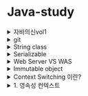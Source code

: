 # Java-study  

<details>
  <summary>자바의신vol1</summary>
  <div markdown="1">
  
  # 자바의 신 vol1 핵심 키워드 정리

- 자바의 가장 작은 단위는 클래스

  - 메소드는 어딘가 소속이 되어있어야만 한다. 즉, 클래스(class)에 포함되어있어야 한다.
  - 클래스는 [상태]와 [행동]이 있어야만 한다.
    - 여기서 [상태]는 변수, [행동]은 메소드에 해당한다.

- 기본 생성자는  클래스를 컴파일할 때 javac를 실행하면 클래스 파일 안에 자동으로 만들어 진다.

- 클래스를 통해서 객체를 생성할 수 있다. 하나의 클래스를 만들면 그 클래스의 모습을 갖는 객체들을 여러개 생성할 수 있다. 일반적으로 클래스의 메소드나 변수들을 사용하려면 객체를 생성해야한다.

- #### 변수

  - 지역변수 : 중괄호 내에서 선언된 변수(메소드 안에 선언된 변수)

  - 매개변수 : 메소드에 넘겨주는 변수

  - 인스턴스 변수 :  클래스 안에, 메소드 밖에 선언된 변수(static이라는 키워드가 없어야 한다.)

  - 클래스 변수(전역변수) : 인스턴수 변수처럼 메소드 밖에, 클래스 안에 선언되지만 앞에 static이라는 약어가 붙는다.

  - 변수는 **참조형**과 **자료형** 으로 나뉜다.

    - new 로 초기화 하여 사용해야하는 것은 '참조자료형'

    - 그렇지않고 바로 사용 가능한 것이 '기본자료형' 이다.

    - 단, 예외로 String은 '참조자료형'인데 그냥 바로 사용 가능하다.

    - ```java
      String str = new String("hello");
      String str = "hello";
      ```

      두개다 동일한 코드이다.

  - 기본 자료형은 8개다.

    - byte,int,long,short,char
    - float,double
    - boolean

  - 자바에서는 기본적으로 숫자는 무조건 int로 생각하기 때문에 long타입의 숫자를 명시적으로 지정해 줄 때에는 반드시 숫자 가장 뒤에 L을 붙여주어야만 한다.

  - short 타입을 long으로 변환할 때에는 캐스팅을 할 필요가 없다

  - long 타입을 short타입으로 변환할 때에는 큰 타입에서 작은 타입으로 변하는 것임으로 캐스팅이 필요하다.

  - 범위가 큰 타입으로 /작은 타입으로 변환할 경우 값이 달라질 확률이 매우 높다.

- #### for/if

  - switch문은 enum type와 long을 제외한 정수형, String(java7 이후) 가 사용 가능하다.

- #### 참조자료형

  - static 메소드에는 static변수(클래스변수,전역변수)만 사용할 수 있다.

- #### 접근제어자

  - public : 누구나 접근 가능
  - protected : 같은 패키지 내에 있거나 상속받은 경우에만 접근 가능
  - pakage-private : 같은 패키지 내에 있을 때만 접근 가능(default)
  - private : 같은 클래스에서만 접근 가능

- #### 상속

  - 부모 클래스에서는 기본 생성자를 만들어 놓는 것 이외에는 상속을 위해서 아무런 작업을 할 필요 없다.
  - 자식 클래스의 생성자가 호출되면, 자동으로 부매 클래스의 매개 변수 없는 생성자가 실행
  - 자식 클래스에서는 부모 클래스에 있는 public, protected로 선언된 모든 인스턴스 및 클래스 변수와 메소드를 사용할 수 있다.
  - 접근제어자가 자식에서 확대되는것은 상관 없지만 축소되면 오류가 발생한다.
  - 

- #### 다형성

  - 형변환을 하더라도 실제 호출되는 것은 원래 객체이 있는 메소드가 호출된다.
  - 부모 클래스에 선언된 변수와 동일한 이름을 가지는 변수를 선언할 수도 있다
    - 하지만, 이렇게 엎어 쓰는 것은 권장하지 않는다.
  - 부모클래스에 선언되어 있지 않는 이름의 변수를 선언할 수 없다.



#### Object class

모든 클래스의 부모는 object로, java.lang 패키지에 선언되어 있다.	

- 자바에서는 아무런 상속도 받지 않으면 java.lang.Object 클래스를 확장한다.
- 예를들어, main 메소드 외에는 아무것도 선언되어 있지 않은 클래스에서 객체를 생성 후 toString 메소드를 호출해보면 정상적으로 호출되는것을 확인할 수 있다.
- Object 클래스에 있는 메소드들을 통해서 클래스의 기본적인 행동을 정의할 수 있다.
- 예를들어, 사람은 두말로 걷고 , 말을 하고 , 생각을 한다.(일반적인 경우) 클래스도 마찬가지로 "이정도의 메소드는 정의되어 있어야 하고 , 처리해 주어야 한다"는 것ㅇㄹ 정의하는 작업이 필요하기 때문에 Object 클래스를 상속받았다고 한다.

#### Object 클래스에서 제공하는 메소드들의 종류

오브젝트 클래스에 선언되어있는 메소드는 객체를 처리하기 위한 메소드와 쓰레드를 위한 메소드로 나뉜다. 참고로 쓰레드를 위한 메소드는 어떤 것들이 있는지만 확인해보고 추후에 학습하기로 한다.



| 메소드                            | 설명                                                         |
| --------------------------------- | ------------------------------------------------------------ |
| proteced Object clone()           | 객체의 복사본을 만들어 리턴한다.                             |
| public boolean equals(Object obj) | 현재 객체와 매개 변수로 넘겨받은 객체가 같은지 확인한다. 같으면 true, 다르면 false를 리턴한다. |
| protected void finalize()         | 현재 객체가 더 이상 쓸모가 없어졌을 때 가비지 컬렉터에 의해 이 메소드를 호출한다. 이 메소드는 따로 호출할 일이 없으므로, 신경쓰지 말고 그냥 있다는 것 정도만 알아두자. |
| public Class<?> getClass()        | 현재 객체의 Class 클래스의 객체를 리턴한다.                  |
| public int hashCode()             | 객체에 대한 해시 코드(hashCode)값을 리턴한다. 해시 코드라는 것은 "16진수로 제공되는 객체의 메모리 주소"를 말한다. |
| public String toString()          | 객체를 문자열로 표현하는 값을 리턴한다.                      |

```
*참고*
자바로 개발할 때에는 "넌 필요 없는 객체니까 죽어!" 라고 개발자가 직접 지정해 줄 수 없다. 이럴 때 필요한 것이 바로 가비지 컬렉터이며, 자바의 메모리에 있는 쓰레기를 청소하는 로봇이라고 생각하면 된다. 여러분들이 객체를 만들고, 그 객체가 어디에서 쓰인 후에 필요가 없어졌을 때, 이 로봇이 자바 프로세스 내에 있는 객체들을 뒤져 보면서 어떤 객체를 죽일지, 살릴지를 확인해서 처리해준다.
```



#### Object클래스에서 가장 많이 쓰이는 toString() 메소드

```java
public class ToString {
    public static void main(String [] args){
        ToString thisObject = new ToString();
        thisObject.toStringMethod(thisObject);
    } 
    
    public void toStringMethod(Object obj){
        System.out.println(obj);
        System.out.println(obj.toString());
        System.out.println("plus " + obj);
    }
}
```

위 코드에서 toStringMethod 메소드의 출력결과는 모두 동일한 주소값을 출력한다. 

```java
c.inheritance.ToString@1540e19d
c.inheritance.ToString@1540e19d
plus c.inheritance.ToString@1540e19d
```

마지막 3번째 plus와 함께 출력된 주소값을 보면 알 수 있듯이, [String]을 제외한 참조 자료형에 더하기 연산을 수행하면 , 자동으로 toString() 메소드가 호출되어 객체의 위치에는 String 값이 놓이게 된다.





### interface, abstract , enum

- interface 자체를 객체생성해서 사용하면 에러가 발생한다

  - cannot be istantiated 라는 오류가 발생하는데, 쉽게 말해서 '왜 아무것도 구현해 놓지 않았는데, 얘로 초기화 하려는 것이냐?' 라는 뜻이다.

  - 그렇다면, 이 인터페이스로 객체생성을 하기 위해서는 클래스 형변환에 대해 생각해보면 된다.

  - ```java
    public interface MemberManager {
        public boolean addMember(MemberDto member);
        public boolean removeMember(String name, String phone);
        public boolean updateMember(MemberDto member);
    }
    ```

  - ```java
    MemberManager membermanager = new MemberManager(); // 에러 발생
    ```

  - ```java
    public class MemberManagerImpl implemensts MemberManager {
        @Override
        public boolean add Member(MemberDto member);
        . . .  생략
    }
    ```

  - ```java
    MemberManager member = new MemberManagerImpl();
    ```

    - 겉보기에는 member의 타입은 MemberManager이다. 그리고 MemberManagerImpl 클래스에는 인터페이스에 선언되어 있는 모든 메소드들이 구현되어 있다. 따라서 실제 member타입은 MemberManager가 되기 때문에, member에 선언된 메소드들을 사용하면 MemberManagerImpl에 있는 메소드들이 실행된다.

  - 인터페이스를 사용하는 이유는 다음과 같다.

    1. 완벽한 추상화를 달성하기 위해서
    2. 다중 상속의 기능을 사용하기 위해서
    3. 약한 결합을 위해서
    4. 다형성을 사용하기 위해서

- #### 일부 완성되어있는 abstract 클래스

  - 인터페이스도 아니다. 그렇다고 클래스라고도 하기 힘든 abstract 클래스에 대해서 알아보자.
  - abstract은 말그대로 '추상적인' 의미이다. 대부분의 일반인은 추상화를 보면 사실적인 그림보다는 그 그림이 나타내는 의미를 알기 어렵다.
  - 마찬가지로, abstract 클래스는 자바에서 마음대로 초기화하고 실행할 수 없도록 되어있다.
  - 따라서 그 abstract 클래스로 구현해 놓은 클래스로 초기화 및 실행이 가능하다.

- ##### abstract의 조건

  - 추상 클래스 선언시 abstract이라는 예약어가 클래스 앞에 추가되면 된다.

  - abstarct 클래스 안에는 abstarct으로 선언된 메소드가 0개 이상 있으면 된다.(없어도 된다)

  - 단, abstarct 메소드가 하나라도 있으면 그 클래스는 반드시 abstarct으로 선언되어야 한다.

  - abstract 클래스는 몸통이 있는 메소드가 0개 이상 있어도 전혀 상관 없으며, **static** 이나 **final** 메소드가 있어도 상관 없다.

  - 인터페이스는 모든 멤버변수가 static final인데 생략해도 자동으로 static final임.

  - abstract 클래스는 interface가 아니기떄문에 implements를 통해 구현할 수 없다.

  - 대신 상속과 동일한 개념으로 생각해서, extends를 통해 구현하면 된다.

  - abstract으로 선언되어 있는 메소드들은 반드시 구현해야 한다. 구현하지 않으면 에러가 발생한다.

  - abstract 만으로는 객체생성 할수없음!!

  - abstaract을 사용하는 이유는 **어떠한 메소드를 미리 만들어 놓고 싶은데, 그렇다고 클래스를 만들기는 좀 애매할때, 아주 공통적인 기능을 미리 구현해 놓을때 사용한다**

  - 아래 표를 통해 interface와 abstract, 그리고 class를 비교 정리해보자.

    - |                                    | 인터페이스 | abstract 클래스 | 클래스     |
      | ---------------------------------- | ---------- | --------------- | ---------- |
      | 선언 시 사용하는 예약어            | interface  | abstract        | class      |
      | 구현 안 된 메소드 포함 가능 여부   | 가능(필수) | 가능            | 불가       |
      | 구현된 메소드 포함 가능 여부       | 불가       | 가능            | 가능(필수) |
      | static/final 메소드 선언 가능 여부 | 불가       | 가능            | 가능       |

  - interface와 마찬가지로, abstract 클래스를 객체화 할 때 abstract 메소드가 존재한다면 abstract 메소드를 오버라이드 해야 객체화 할 수 있다.

- #### final

  - final은 변수 , 클래스, 메소드 모두 사용할 수 있는 키워드이다.

  - class에 final을 사용한다는 의미는, 상속을 거절하겠다는 의미이다.

  - 메소드에 final을 선언하는 경우도 class에 final을 선언하는 이유와 비슷하다. overriding을 할 수 없게 한다는 뜻이다.

  - 단, 변수에서 final을 사용하는것은 위 두개의 상황과 조금 다르다.

    - 인스턴스 변수나, 전역 변수(클래스변수) 에서는 final로 변수를 선언시 반드시 초기화를 함께 진행해줘야 한다.

    - final의 기본 의도 자체가, "더 이상 수정하지 마" 와 동일한 의미인데, 만약 전역변수나 인스턴스변수에서 초기화를 해주지 않았다면, 메소드에서 초기화를 진행해야 하기 때문이다.

    - 그렇다면, 지역변수(메소드 안)는 바로 초기화 하지 않아도 될까? 

      - ```java
        public lass FinalVariable{
            //생략
            public void method(final int parameter) {
                final int localVariable;
                localVariable = 2;
                localVariable = 3;
                parameter = 4;
            }
        }
        ```

    - 위 코드에서 localVariable = 2 로 선언할 때에는 아무런 문제가 없다. 하지만 그 다음줄인 3으로 다시 선언하는 부분에서 컴파일 에러가 발생한다. 마찬가지로 parameter도 이미 매개변수로 넘어오기 전에 final로 선언되어 있기 때문에, 다시 값을 할당하면 안된다.

    - 결국 final은 날짜,원주율과 같은 불변의 변수로만 사용해야 한다.

  - #### 객체에 선언하는 final은 ?

    - ```java
      public class FinalReferenceType {
          final MemberDto dto = new MemberDto();
          
          public static void main(String [] args){
              FinalReferenceType referenceType = new FinalReferenceType();
              referenceType.checkDto();
          }
          
          public void checkDTO() {
              System.out.println(dto);
              dto = new MemberDto();
          }
          
      }
      ```

    - 위 코드는 에러가 발생한다. 어디서 에러가 발생할지 유추해보자.

    - 바로 dto = new MemberDto();이다. 에러가 발생하는 정확한 이유를 알지 못해도, 여태껏 학습한 final의 의미를 생각해보면 대충 감이 올 것이다.

    - 즉, 기본자료형과 마찬가지로 참조 자료형도 두 번 이상 값을 할당하거나 새로 생성자를 이용하여 초기화 할 수 없다. 

    - 다음으로는 참조자료형(객체)의 필드값을 수정하도록 checkDTO() 메소드를 수정해보자.

      ```java
          public void checkDTO() {
           //   dto = new MemberDto();
              dto.name = "HAHAHAHA";
          }
      ```

    - 이 경우에는 어떨까? 오류가 발생할까?

    - 정답은 정상적으로 컴파일이 된다. 게다가 name에 할당한 값도 정상적으로 할당된다.

    - dto 객체, 즉 MemberDTO 클래스의 객체는 FinalReferenceType에서 두 번 이상 생설할 수 없다. 하지만 그 객체의 안에 있는 객체들은 final로 선언된 것이 아니기 때문에 그러한 제약이 없는것이다.

    - 즉, 해당 클래스가 final 이라고 해서 그 안에있는 인스턴스 변수나 전역 변수가 final은 아니라는 것을 기억하자.

  - #### enum 클래스

    - enum 클래스의 생성자는 default(pakage-private)  와 private 만 접근 가능하다. 다시 말해서, 각 상수를 enum 클래스 내에서 선언할 때만 이 생성자를 사용할 수 있다.
    - enum class의 부모도 Object class이다. 하지만, Enum class의 개발자들이 Object 클래스 중 4개의 메소드를 Overriding 하지 못하도록 막아놨다.





- ### 예외 처리

  - ```java
    public void arrayOutOfBoundsTryCatch() {
        int [] intArray = new int[5];
        try {
            System.out.println(intArray[5]);
            System.out.println("This code should run");
        }catch(Exception e) {
            System.err.println("Exception occured.");
        }
    }
    ```

  - 위의 코드의 실행 결과, 컴파일은 정상적으로 이루어진다.

  - 단, 일반적으로 생각해보면 "This code should run 이 실행 될 것이라고 생각했을 것이다."

  - 하지만 이미 inArray[5]의 값도 출력되지 않았고, 자바의 try-catch의 try 블록 안에서 예외가 발생되면 그 이하의 문장은 실행되지 않고 바로 catch 블록으로 넘어간다.

  - 다음으로 catch문을 살펴보아야 한다. 여기서 System.out이 아닌 System.err을 사용했다.

  - 콘솔 화면에서는 별로 구분이 안되지만, 개발 도구인 IDE에서는 출력 결과가 다른 색으로 표시된다. 오류가 발생하는 부분에는 이와 같이 System.err를 사용하는 것을 생활하 하는 것이 좋다.

  - try-catch 구문 밖에 있는 문장은 "무슨 일 있었어?" 하면서 실행된다.

    1. try-catch 에서 예외가 발생하지 않을 경우
       - try 내에 있는 모든 문장이 실행되고, try-catch 문장 이후의 내용이 실행된다.
    2. try-catch 에서 예외가 발생하는 경우
       - try 내에서 예외가 발생한 이후의 문장들은 실행되지 않는다.
       - catch 내에 있는 문장은 반드시 실행되고, try-catch 문장 이후의 내용이 실행된다.

- ### try-catch 사용시 주의점

  - try 블록은 말 그대로 중괄호로 쌓여있는 블록이다.

  - 그래서 try 블록 내에서 선언한 변수를 catch에서 사용할 수 없다.

  - ```java
    public void checkVariable2() {
        try {
            int [] intArray = new int[5];
            System.out.println(intArray[5]);
        } catch (Exception e){
            System.out.println(intArray.length);
        }
        System.out.println("This code must run.");
    }
    ```

  - 컴파일이 제대로 되지 않는다. 그 이유는 무엇일까?

    - intArray라는 배열은 try 블록 안에서 생성된 것이다.
    - 따라서 catch는 intArray가 누군지 모른다.

  - 그래서, 이런 문제를 해결하기 위해서 일반적으로 catch 문장에서 사용할 변수에 대해서는 다음과 같이 try 앞에 미리 선언해 놓는다.

  - ```java
    public void checkVariable3() {
        int [] intArray = null;
        try {
            intArray = new int[5];
        }catch(Exception e){
            System.out.println(intArray.length);
        }
        System.out.println("This code must run.");
    }
    ```

    - 이렇게 변수만 미리 선언해 놓으면 컴파일도 되고 실행도 된다.

- #### 무슨 일이 생겨도 반드시 실행되는 finally 

  - 크게 설명할 필요가 없은 부분이다. finally는 try-catch 구문이 끝나고 나서 finally 구문이 있는데, 이 구문 안에 있는 문장은 무조건 실행된다.

- #### try는 한개, catch는 여러개?

  - ```java
    public void multiCatch(){
        int [] intArray = new int[5];
        try{
            System.out.println(intArray[5]);
        }catch(ArrayIndexOutOfBoundsException e){
            System.out.println("ArraysIndex error!");
        }catch(Exception e){
            System.out.println(intArray.length);
        }
    }
    ```

  - 위 코드의 결과는 "ArrayIndex error!" 이다. 이 결과를 보고 "음.. 앞에 있는 catch만 처리되는구나!" 라고 생각할 수도 있다. 어떻게 보면 맞는 말인데 틀린 말이기도 하다.

  - catch 블록의 순서는 매우 중요하다. catch 블록은 순서를 따진다. 다음 메소드로 예를 들어보자.

  - ```java
    public void multiCatch(){
        int [] intArray = new int[5];
        try{
            System.out.println(intArray[5]);
        }catch(Exception e){
            System.out.println(intArray.length);
        }catch(ArrayIndexOutOfBoundsException e){
            System.out.println("ArraysIndex error!");
        }
    }
    ```

  - 위 메소드의 출력결과는 "has already been caught" 라는 에러가 발생한다.

  - 그 이유는 바로 Exception이 모든 에러의 부모클래스이기 때문이다.

  - 즉, Exception 은 모든 에러를 처리하므로, Exception 다음에 catch문은 있을 필요도, 있어서도 안된다는 뜻이다.

  - **만약 catch문을 사용할 때에는 Exception 클래스로 catch 하는 것을 가장 아래에 추가하도록 하자!**

- #### 모든 예외의 할아버지는 java.lang.Throwable 클래스다

  - Throwable 클래스에 선언되어 있고, Exception 클래스에서 오버라이딩한 메소드는 10개가 넘는다. 그 중에서 가장 많이 사용되는 몇몇 메소드를 살펴보자.
    1. getMessage()
       - 예외 메시지를 String 형태로 제공 받는다. 예외가 출력되었을 때 어떤 예외가 발생되었는지를 확인할 때 매우 유용하다. 즉, 개발자가 그 메시지를 활용하여 별도의 예외 메시지를 보려고 할 때 좋다.
    2. toString()
       - 예외 메시지를 String 형태로 제공 받는다. 그런데 getMessage() 메소드보다는 약간 더 자세하게, 예외 클래스 이름도 같이 제공한다.
    3. printStackTrace()
       - 가장 첫 줄에는 예외 메시지를 출력하고, 두 번째 줄 부터는 예외가 발생하게 된 메소드들의 호출 관계(스택 트레이스)를 출력해준다.
       - 이 메소드는 개발할 떄에만 사용해야 한다. 운영할 때 사용하면 엄청나게 많은 양의 로그가 쌓이기 때문이다.

- #### 예외를 던지는 throws

  - ```java
    public class ThrowSample {
        public static void main(String[] args){
            ThrowSample sample = new ThrowSample();
            sample.throwException(13);
        }
        public void throwException(int number){
            try {
                if(number > 12) {
                    throw new Exception("Number is over than 12");
                }
                System.out.println("Number is " + number);
            }catch(Exception e){
                e.printStackTrace();
            }
        }
    }
    ```

  - 만약 number로 13이 넘어왔다면, 정상적인 처리가 불가능할 것이다.

  - 이럴 때 반드시 예외를 발생시킬 필요는 없지만, 우리는 필요에 의해서 예외를 발생시킬 수도 있다.

  - 이러한 상황에서 try 블록 내에서 throw라고 명시한 후 개발자가 예외 클래스의 객체를 생성하면 된다.

  - ```java
    public void throwsException(int number) throws Exception {
        if(number > 12){
            throw new Exception("Number is over than 12")
        }
        System.out.println("number is" + number);
    }
    ```

  - 이렇게 메소드를 선언해 놓으면, 예외가 발생했을 때 try-catch 없이도 그 메소드를 호출한 메소드로 예외 처리를 위임하는 것이기 때문에 전혀 문제가 되지 않는다.

  - **단, 이렇게 throws Exception 처리를 한 메소드는, 이 메소드를 호출한 메소드에서 반드시 try-catch 처리를 해줘야 한다.**

  - **위 방법이 싫다면, 그 호출한 메소드 마저도 throws Excpetion을 선언하면 된다. 하지만 이렇게 throws 한것을 다시 throws 하는 것은 그리 좋은 습관은 아니다. 위 방법을 지향하자**



### Nested class

- 내부 클래스 중 static Nested 클래스의 경우, 이 내부 클래스를 감싸고있는 클래스의 static 변수만 참조 가능하다.
- 그냥 내부 클래스는 이 내부 클래스를 감싸고있는 클래스의 모든 변수를 참조할 수 있다.
- 반대의 경우에도 접근이 가능한데, 이럴경우 그 클래스의 객체를 생성해서 접근하면 된다.
  - private 이라도 접근이 가능하다.





### 어노테이션이란 ?

어노테이션은 클래스나 메소드 등의 선언시에 @를 사용하는 것을 말한다. 어노테이션은 영어로 Annotation이며, 메타데이터라고 불리기도 한다. 

- 컴파일러에게 정보를 알려주거나
- 컴파일할 때와 설치시의 작업을 지정하거나
- 실행할 때 별도의 처리가 필요할 때

사용한다.

이와 같이 매우 다양한 용도로 사용할 수 있는 어노테이션은 클래스, 메소드, 변수 등 모든 요소에 선언할 수 있다.



#### 미리 정해져 있는 어노테이션들은 딱 3개뿐

자바 언어에는 사용하기 위해서 정해져 있는 어노테이션은 3개가 있고, 어노테이션을 선언하기 위한 메타 어노테이션으라는 것은 4개가 있다. 하지만 이 메타 어노테이션은 선언을 위해서 존재하기 때문에 일반적으로 사용 가능한 어노테이션은 다음의 3개 뿐이다.

- @Override
- @Deprecated
- @Supress Warnings

물론 Java 버전이 올라가면서 이 어노테이션의 개수도 자연스레 증가하게 될 것이다.



1. @Override

   해당 메소드가 부모 클래스에 있는 메소드를 Override 했다는 것을 명시적으로 선언한다.

   우리가 Override를 할 때에는 부모 클래스에 있는 메소드의 이름과 매개 변수들을 동일하게 가져가는데, 만약 자식 클래스에 여러개의 메소드가 있을 때, 어떤 메소드가 Override되었는지 쉽게 알 수 없을 수도 있고 제대로 메소드를 Override했다고 생각했는데 매게 변수가 하나 빠져있을 수도 있다. 따라서 명확하게 "이 메소드는 Override 된 거니까 만약에 내가 잘못 코딩했으면 컴파일러 니가 알려줘야해!!" 라고 지정해 주는 것이라고 생각하면 된다.

2. @Deprecated

   미리 만들어져 있는 클래스나 메소드가 더 이상 사용되지 않는 경우가 있다. 그런것을 deprecated라고 하는데, 컴파일러에게 "얘는 더이상 사용하지 않으니까 그렇게 알고있어." 라고 말하는 것과 같다.

3. @SupressWarnings 

   간혹 코딩을 하다 보면 컴파일러에서 경고를 알리는 경우가 있다. 프로그램에는 문제가 없는데, 내가 잘 알아서 하는데 이러한 경고가 나타나면 웬지 마음이 불편하다. 그럴 때 컴파일러에게 "야, 일부러 이렇게 코딩한거니까 경고하지마" 라고 말하는 것 이라고 생각하면 된다.



#### 직접 어노테이션을 선언하기 위한  [메타 어노테이션]

메타 어노테이션 이라는 것은 어노테이션을 선언할 때 사용한다. 메타 어노테이션은 총 4개가 존재한다.

- @Target
- @Retention
- @Documented
- @Inherited



1. @Target

   어노테이션을 어떤 것에 적용할지를 선언할 때 사용한다. 

   ```java
   @Target(ElementType.METHOD)
   ```

   | 요소 타입      | 대상                             |
   | -------------- | -------------------------------- |
   | CONSTRUCTOR    | 생성자 선언시                    |
   | FIELD          | enum 상수를 포함한 필드값 선언시 |
   | LOCAL_VARIABLE | 지역 변수 선언시                 |
   | METHOD         | 메소드 선언시                    |
   | PACKAGE        | 패키지 선언시                    |
   | PARAMETER      | 매개 변수 선언시                 |
   | TYPE           | 클래스,인터페이스,enum 등 선언시 |



2. @Retention

   얼마나 오래 어노테이션 정보가 유지되는지를 다음과 같이 선언한다.

   ```java
   @Retention(RetentionPolicy.RUNTIME)
   ```

   @Target 처럼 괄호 안에 지정하는 적용 가능한 대상은 다음과 같다.

   |         | 대상                                                         |
   | ------- | ------------------------------------------------------------ |
   | SOURCE  | 어노테이션 정보가 컴파일시 사라짐                            |
   | CLASS   | 클래스 파일에 있는 어노테이션 정보가 컴파일러에 의해서 참조 가능함. 하지만, 가상 머신에서는 사라짐 |
   | RUNTIME | 실행시 어노테이션 정보가 가상 머신에 의해서 참조 가능        |



3. @Documented

   해당 "어노테이션에 대한 정보다 Javadocs(API) 문서에 포함된다는 것"을 선언한다.

4. @Inherited

   모든 자식 클래스에서 부모 클래스의 어노테이션을 사용 가능하는 것을 선언한다.



```java
import java.lang.annotation.EletmentType;
import java.lang.annotation.Retention;
import java.lang.annotation.RetentionPolicy;
import java.lang.annotation.Target;

@Target(ElementType.METHOD)
@Retention(RetentionPolicy.RUNTIME)
public @interface UserAnnotaion {
    public int number();
    public String text() default "This is first annotation";
}
```

1. 먼저 Target을 살펴보자.  ElementType.METHOD를 넣어줌으로써 이 어노테이션은 메소드에 사용할 수 있다고 지정된 것이다.
2. @Retention은 어노테이션 유지 정보를 지정하는데 사용한다. 소괄호 안에 RetentionPolicy.RUNTIME으로 지정하면 실행시에 이 어노테이션을 참조하게 된다.
3. 어노테이션 이름인 UserAnnotation 앞에는 @interface가 선언되어 있다. 이걸 선언하면, @UserAnnoation으로 어노테이션 사용이 가능해진다.
4. 어노테이션 선언안에는 number메소드와 text 메소드가 있다. number 메소드의 리턴타입은 int이며 text의 리턴타입은 String 이다. 이렇게 메소드처럼 어노테이션 안에 선언해 놓으면, 이 어노테이션을 사용할 때 해당 항목에 대한 타입으로 값을 지정 가능하다.
5. text()를 보면 default라는 예약어를 쓴 뒤 문자열이 지정되어 있는 것을 볼 수 있다. default를 넣으면 이 어노테이션을 사용할때 기본값이 된다. 즉, 값을 지정하지 않아도 default 값으로 지정된다.



```java
public class UserAnnotationSample {
    @UserAnnotation(number=0)
    public static void main(String [] args){
        UserAnnotationSample sample = new UserAnnotationSample();
    }
    
    @UserAnnotation(number=1)
    public void annotationSample1(){
        
    }
    
    @UserAnnotation(number=2, text="second")
    public void annotationSample2() {
        
    }
    
    @UserAnnotation(number=3, text="third")
    public void annotationSample3() {
        
    }
}
```

이렇게 소괄호 안에 number와 text에 해당하는 어노테이션 값들을 지정해 주면 된다.

단, text는 default를 설정했기 때문에 따로 값을 지정해주지 않아도 컴파일 하는데 전혀 문제가 없당.

추가로 아래 예시처럼 Target을 두 군데 이상 설정할 수 있다.

```java
@Target({ElementType.METHOD, ElementType.TYPE})
```


  </div>
</details>





<details>
  <summary>git</summary>
  <div markdown="1">
    
   # git

### 디렉토리

- 디렉토리 생성 :   mkdir 디렉토리명
- 하위 디렉토리로 이동하기 : cd 디렉토리명
- 현재 디렉토리의 파일 목록 출럭 : ls -al
- 상위 디렉토리로 이동하기 : cd ..
  - Linux에서 부모 디렉토리를 의미하는 기호는 .. 이다.
- 디렉토리 삭제하기 : rm -rf 디렉토리명
- 파일 삭제하기 : rm 파일명
- 현재 디렉토리 경로명 확인 : pwd
- 사용자 홈 디렉토리로 이동 : cd ~



#### commit hash

- 각 commit에는 알파벳과 숫자로 이루어진 40개의 hash가 부여된다.

#### working tree 와 staging area

- git 버전 관리 대상인 소스코드 폴더를 working tree라고 부른다.
- local repository와 working tree 사이에 staging area가 존재한다.
  -  수정한 파일들 중 repository에 등록하길 원하는 자료들만 staging area에 올린다.
  - staging area에 등록된 파일의 변경사항만 repository에 기록된다.

#### working tree snapshot

- commit을 하면 working tree의 현재 상태가 local repository에 기록된다.
- 그래서 나중에 그 스냅샷 상태로 working tree를 되돌리는 것이 가능하다.
- 단, staing area에 등록된 파일들만 local repository에 기록된다.



#### working tree 내부의 파일 상태

- untracked
  - 한번도 commit 되지 않았고, 아직 staging area에 등록되지도 않은 새 파일의 상태
- modifted
  - 변경 내용이 commit 이후 수정되었지만, staging area에 다시 등록되자 않아서 다음 commit 대상이 아닌 파일의 상태로 dirty 또는 modifed 라고 부른다.
- staged
  - 한번도 commit 되지 않았지만, staging area에 등록되어있어서 다음 커밋 대상인 상태
- unmodified
  - 변경 내용이 commit된 이후로 수정되지 않은 파일들의 상태

  @ working tree에 새 파일을 생성하면 untracked 파일이다.

  @ 이 untracked 파일을 staging area에 등록하면 staged 파일이다.

  @ staged 파일을 commit 하면 unmodified  상태가 된다.

  @ unmodified  상태인 파일을 수정하면 modifted상태가 된다.

  @ modified 상태를 staging area에 등록하면 staged 상태가 된다.

  @ staged 상태 파일을 commit 하면 다시 unmodified 상태가 된다.



###  git 기초 명령

- git init : 현재 디렉토리에 local repository를 생성
- git status : working tree의 파일 상태를 확인
- git add 파일명 : staging area에 파일을 등록하기 
  - git add a.txt :  a.txt 파일을 staging area에 등록한다.
  - git add *.txt : *.txt 패턴의 파일들 중 staing 대상 파일을 staing area에 등록한다.
  - git add "*.txt" : working tree의 *.txt 패턴의 파일들 중 staging 대상 파일을 staing area에 등록한다.
  - git add * : 현재 디렉토리에 모든 staging 대상 파일을 staing area에 등록한다.
  - git add  : working tree의 모든 staging 대상 파일들을 staging area에 등록한다.
- git reset 파일명 : staing area에 등록을 취소한다.
  - git reset a.txt : a.txt 파일을 등록 취소한다.
  - git reset : staing area의 모든 파일을 등록 취소한다.
- git commit : 이 명령을 실행시 commit 메시지를 입력하기 위한 편집기가 실행된다. 저장후 편집기를 닫으면 commit이 완료된다.
  - git commit -a : modified상태의 파일이 자동으로 staging area에 등록된다.

- git log : commit 목록 보기
- git log --stat  : commit에 기록된 파일 목록과 삽입/삭제된 줄 수 보기



#### remote repository 명령

- remote repository에 연결하기
  - 현재 디렉토리의 local repository를 remote repository에 연결하기 위한 명령은
  - git remote add 별칭 URL   
  - 예) git remote add origin https://github.com/quack337/git.git
  - origin 이라는 별칭(별명)을 부여한 것
- remote repository에 최초 업로드
  - git push --set -upstream 원격자정소별칭 브랜치
  - 예) git push --set -upstream origin master
- 최초 업로드 이후
  - git push
- remote repository 다운로드
  - remote repository를 다운로드 하여 local repository를 새로 만드는 명령어는
  - git clone URL 이다.
  - 예)  git clone https://github.com/quack336/git_test1.git



#### merge conflict

- pull : 다른 팀원이 remote repository에 push 한 수정 내용을 내 pc에 가져오는 것을 pull 이라고 한다.
- 수정하고 아직 commit 하지 않은 파일이 내 작업 디렉토리에 있다면 pull할 수 없다.
- pull은 다음 두 세부 절차가 자동으로 진행된다.
  1. remote repotisory의 최신 내용이 local repository로 다운로드 된다.(fetch)
  2. 다운로드된 최신 버전과 내가 마지막으로 커밋한 버전이 병합되어 새 버전이 만들어지고 커밋된다.
- pull이 성공했다면 merge 결과 새 커밋이 내 local repository에 등록되었으므로, 이 새 커밋을 remote repository에 push해야한다.



### 브랜치란?

각각의 구현 작업 마다 독립된 브랜치를 만들어 구현 작업을 진행한다.

구현 작업이 성공적으로 마무리되면 그 작업 브랜치를 마스터(master) 브랜치에 병합한다.

즉, 구현을 성공하고 테스트를 통과한 브랜치만 마스터 브랜치에 병합해야 한다.

따라서 마스터 브랜치는 언제나 에러 없이 실행 가능하고, 안정적인 버전임이 보장된다.

어떤 새로운 기능의 구현을 시작할 때 마스터 브랜치의 코드를 새 브랜치로 복사해서 작업을 시작하면 된다.



만약 지금 구현하고 있는 작업을 잠시 중단하고, 새 작업을 시작해야 한다면, 지금 작업하던 브랜치를 잠시 그대로 놔두고 새 브랜치를 만들어 구현 작업을 시작하면 된다.



#### 마스터 브랜치

- git repository에서 master 브랜치가 디폴트 브랜치이다.
- master 브랜치는 git repository를 만들 때 자동 생성된다.
- 소스코드를 수정하고 커밋을 하면, 이 커밋은 현재 작업 브랜치에 소속된다.
- git repository에는 HEAD이름의 참조가 있는데 이 참조는 현재 작업 브랜치를 가르킨다.



#### 브랜치 명령

- git branch 브랜치이름 : 브랜치 만들기
- git branch : 브랜치 목록 보기
- git checkout 브랜치이름: 브랜치 전환하기 (이 브랜치가 현재 작업 브랜치가 된다.)
- git branch -b 브랜치이름 : 이것도 브랜치 전환하기
  - 참고로 브랜치를 만들어도 자동으로 브랜치가 전환되지 않는다.
  - 예) 마스터 브랜치로 전환하기 git checkout master
- git merge 브랜치이름 : 브랜치 병합
  - 예) issue1에서 작업한 내용을 현재 브랜치에 병합 git merge issue1
- git branch -d 브랜치이름 : 브랜치 삭제
  - 이 명령으로 삭제되는 것은 브랜치 이름 뿐이다. 브랜치에서 수행했던 커밋들은 삭제X



#### master 브랜치를 작업 브랜치에 merge하는 과정

1. 작업 브랜치에서 구현 작업을 완료했고, 꼼꼼히 테스트한다.
2. 이상이 없음을 확인했다면, 내가 구현한 작업 브랜치의 소스코드와 팀 동료가 구현한   master 브랜치의 최신 commit을 병합해야 한다.
3. 이 병합이 생각보다 오래 걸릴 수 있으므로,  master 브랜치에 병합을 하지 말고 작업 브랜치에서 병합을 진행하자
4. 즉 master 브랜치를 작업 브랜치에 병합해라.

- 먼저 내 local repository의 master 브랜치에서 pull을 하여 동료들의 작업물을 가져온다
- master 브랜치를 내 작업 브랜치에 merge한다.
- merge 과정에서 버그가 생겼을수도 있으니 다시 꼼꼼히 테스트해야 버그가 없음을 확인한다.
- 꼼꼼히 테스트해서 문제가 없으면 merge된 소스코드를 commit한다.

5. 위 작업들을 완료했으면 이제 내가 작업한 소스코드를 팀 동료들에게 공개해야 한다.
   - 작업 브랜치를 master 브랜치에 merge한다.
   - master 브랜치를 remote repository에 push한다.
  </div>
</details>


<details>
  <summary>String class</summary>
  <div markdown="1">
    ### 자바에서 가장 많이 사용하는 String 클래스

대부분의 회사에서 가장 자주 사용되고 생성되는 객체는 String과 관련된 객체이다. 

여러 회사에서 String과 관련된 객체의 사용 빈도를 조사해본 결과  몇 백 개의 객체중에서 항상 TOP5를 차지한다고 한다.

이와같은 조사 결과가 의미하는 바는, **String**은 취업 준비를 할 때에도, 개발자가 되어 실무에 투입될 때도 String 클래스에 대해서 좀 더 확실하게 공부할 필요가 있다는 뜻이다.



```java
public final class String extneds Object implements Serializable, Comparable<String>, CharSequence
```

- public final로 선언되었다. 'public'은 누구나 다 사용할 수 있는 클래스 이다. 

  여기서 final로 선언되어있으면 무엇이 다를까?

  - class에 final 키워드가 붙어있다면 **상속을 금지(확장 금지)** 라는 의미이다.
  - 다시 말해서 String 클래스는 자식 클래스를 양산할 수 없다. 그냥 있는 그대로 사용해야 한다.

- String은 Object 클래스를 상속(확장) 했다. 즉, 모든 클래스의 부모 클래스는 Object 클래스 이므로 따로 확장한 클래스는 없다는 의미이다.

- 다음으로 implements 부분을 살펴보자.

  - ```java
    implements Serializable, Comparable<String>, CharSequence
    ```

  -  String은 Serializable, Comparable, charSequence 라는 인터페이스를 구현한 클래스다.

    



#### 1. 객체의 널 체크는 반드시 필요하다.

사실 String 뿐만 아니라 모든 객체를 처리할 때에는 null 체크를 반드시 해야만 한다. 

어떤 참조 자료형도 널이 될 수 있으며, **객체가 널 이라는 것은 객체가 아무런 초기화가 되어 있지 않으며, 클래스에 선언되어 있는 어떤 메소드도 사용할 수 없다는 것을 의미한다.**

```java
public class StringNull {
    public static void main(String [] args){
        StringNull sample = new StringNull();
        sample.nullCheck(null);
    }
    
    public boolean nullCheck(String text) {
        int textLength = text.length();
        System.out.println(textLength);
        if(text == null) return true;
        else return false;
    }
    
}
```

- 바로 위의 코드는 정상적으로 컴파일은 정상적으로 되지만,  NullPointerException이 발생한다. 앞서 설명한대로 **매개변수**로 받은 text는 null인데,  null인 객체의 메소드에 접근(length()) 했기 때문이다.



- 이제 NullPointerException이 발생하지 않도록 코드를 변경해보자.

```java
public boolean nullCheck2(String text) {
    if(text==null) {
        return true;
    }else {
        int textLength = text.length();
        System.out.println(textLength);
        return false;
    }
}
```

- 이런식으로 null 체크를 하게되면 예상치 못한 NullPointerException이 발생하지 않는다.
- null체크는 아무리 강조해도 지나치지 않는 것이므로, 항상 체크하는 습관을 들여야 한다.





#### 2. 문자열이 동일한지 비교하는 클래스

String 클래스에서 제공하는 문자열이 같은지 비교하는 메소드들은 매우 많다.

| 리턴 타입 | 메소드 이름 및 매개 변수            |
| --------- | ----------------------------------- |
| boolean   | equals(Object anObject)             |
| boolean   | equalsIgnoreCase(String anotherStr) |
| int       | compareTo(String anotherStr)        |
| int       | compareToIgnoreCase(String str)     |
| boolean   | contentEquals(CharSequence cs)      |
| boolean   | contentEquals(StringBuffer sb)      |

메소드의 이름대로 분류하면 **equals**로 시작하는 메소드, **compareTo**로 시작하는 메소드, **contentEquals** 로 총 세 가지로 분류할 수 있다. 이름들은 상이하지만, 이 모든 메소드들은 **매개 변수로 넘어온 값과 String 객체가 같은지를 비교하기 위한 메소드다.** 

IgnoreCase는 말 그대로 '대소문자 무시'를 뜻한다.



위 메소드들 중 가장 많이 사용하는 equals 메소드를 살펴보자.  

- 먼저아래 메소드를 보고 어떤 결과가 나올지 생각해보자.

```java
public void checkCompare() {
    String s1 = "Cat";
    String s2 = "Cat";
    if(s1==s2) {
        System.out.println("s1==s2 result is same");
    }else { 
    	System.out.println("s1==s2 result is different.");
    }
    if(s1.equals("Cat")) {
        System.out.println("s1.equals(s2) result is same");
    }
}
```

결과부터 보자면 아래와 같다.

```
s1==s2 result is same.
s1.equals(s2) result is same
```

일반적으로 생각하기에는 두 번째 if 문만 통과할 것이라고 생각할 수 있다. 그 이유는 객체는 반드시 equals() 메서드로 비교해야 한다고 배웠기 때문이다. 올바르게 배운 것이 맞다. 객체는 반드시 equals() 메소드로 비교해야 한다.

하지만, 여기서 첫 번째 if문이 통과한 이유는 바로 자바에 **String Constant Pool** 이라는 것이 존재하기 때문이다. **String Constant Pool** 에 대해서 간단하게 이야기 하면, 자바에서는 객체들을 재사용 하기 위해 **String Constant Pool**  이라는 것이 만들어져 있고, String의 경우 동일한 값을 갖는 객체가 있으면 이미 존재하는(만든) 객체를 재사용한다. 따라서 s1과 s2의 객체는 실제로 같은 객체가 되는것이다.

- 만약에 첫 번째 if문의 결과를 다르게 출력하고 싶다면 아래 코드처럼 String 객체를 직접 생성하면 된다

  - ```java
    String s2 = new String("Cat");
    ```

  - 이렇게 String 객체를 생성하면 값이 같은 String 객체를 생성한다고 하더라도 Constant Pool의 값을 재활용하지 않고 별도의 객체를 생성하게 된다.
  
- 아래 그림을 통해 String Constant pool에 대해 정확히 이해할 수 있을 것이다.

  ![StringPooq](https://user-images.githubusercontent.com/39195377/98771141-1b94e780-2427-11eb-8657-8f65b1b9dc94.PNG)



### 3. String은 불변(immutable)의 객체이다.



**String은 최초에 한 번 생성되면 절대로 그 값이 변하지 않는다.**

```java
String str = "KH";
str = "KI HYUK";
```

위와 같이 str 이라는 String 객체를 생성한 이후에, "KH"를 "KI HYUK"로 바꾼다고 해도 실제 내부적으로는 String 객체의 값이 변경된것이 아닌, 새로운 String 객체가 생성된 것이다. 

즉, 아래 그림처럼 heap 영역을 살펴보면 처음에는 str이 "KH"를 참조하다가,  "KI HYUK" 객체를 참조하도록 재할당했을 뿐이다. 따라서 "KH"라는 단어를 갖고있는 객체는 쓰레기값(Garbage Collection)의 대상이 된다.

![String](https://user-images.githubusercontent.com/39195377/98771138-1a63ba80-2427-11eb-86a2-bddec37e2f06.PNG)



 ### 그렇다면, String은 왜 불변객체로 설계되었을까?

이 글의 맨 앞에서 소개했듯이, String은 자바에서 가장 많이 사용되는 객체이다. 그렇다는 말은 String타입의 객체들이 가장 많은 메모리를 차지한다는 뜻으로 해석할 수 있다.

결론부터 말하자면 **String 객체는 재사용 될 가능성이 높기때문에 같은 값일 경우, 어플리케이션 당 하나의 String 객체만을 생성해두어 JVM의 힙(heap)을 절약하기 위함이다.**



###### 1. String 객체의 캐싱

- 예를들어, '축구'와 관련된 웹사이트가 Java 언어로 만들어졌다고 가정해보자. 여기서 "축구" 라는 문자열이 아마도 굉장히 많이 쓰일것이다. 만약에 이 사이트가 세계적으로 유명한 사이트라면, 1초에 수백, 수천만의 HTTP request 요청을 받게 될 것이다.

- "축구"라는 값을 가지는 문자열 객체를 사용자의 요청을 처리할때마다 계속해서 한개씩 생성한다면, 힙(heap)에는 "축구"라는 값을 가진 문자열 객체가 사용자의 요청 만큼 생성되어 있을 것이다.

- 조금 더 작은 예로, 우리가 "Hello" 라는 문자열을1000번 출력한다고 가정해보자.

  ```java
  for(int i=0; i<1000; i++){
      String str = "Hello";
      System.out.println(str);
  }
  ```

  위 코드는 "Hello" 라는 값을 갖는 1000개의 String 객체를 생성하게 된다. 그러나 String의 immutable(불변)한 성질 덕분에 실제로는 "Hello"라는 문자열 객체는 단 하나만 생성된다.

  다만, "Hello"라는 참조값을 갖는 참조변수인 str변수 자체는 스택상에서 1000번 생성되었다가 사라질 뿐이다.

- 이러한 원리는 앞에서 설명한 **String Constant Pool**  이라는 특별한 공간에 의해 성립한다.

  동일한 문자열이 **String Constant Pool** 에 존재한다면, 새로 객체를 생성하지 않고 **String Constant Pool** 에 있는 객체를 사용하는 것이다.

- 결론적으로, 객체의 캐싱으로 인해 [메모리 절약]과 자주 쓰이는 값을 CPU와 가까운 곳에 위치시킴으로써 [속도 향상] 의 효과를 얻을 수 있다.

##### 2. 보안 기능

- **String이 불변이 아니라면 보안상의 문제를 야기할 수 있다.** 
  - 예를 들어, DB의 username과 password 라던가, 소켓 통신에서 host와 port에 대한 정보가 String으로 다루어지기 때문에 String이 불변이 아니라면, 해커의 공격으로부터 값이 변경될 수 있다.
  - 네트워크 연결시 포트,파일 경로, db 연결에 필요한 URL도 모두 String으로 이루어져 있다. 그런데 이러한 String이 가변적이라면 누군가가 고의로든 실수로든 a를 b로 바꿔버리면 심각한 문제를 초래할 수 있다.

##### 3. 안전성(Thread-safe)

- String 객체가 변경될 수 없다는것은 여러 쓰레드에서 동시에 특정 String 객체를 참조하더라도 안전하다는 뜻이다.
  - 만약, 여러 어플리케이션에서 특정 String 객체를 참조하고 있을때, 그 값은 절대 변하지 않으므로 안전하다고 할 수 있다.
  - 앞에서 설명했듯이, 만약 String str= "KH"에서 str = "KI HYUK"로 새로운 값을 할당한다고 해도, String 객체의 값이 변경된 것이 아니다.





#### immutable한 String을 보완하기 위한 클래스, StringBuffer와 StringBuilder의 차이점

String은 불변의 객체라고 했다. 분명 String이 불변으로 설계된대는 충분한 이유가 있고, 여러가지 장점이 있다. 하지만 String이 불변으로 설계되어서 생기는 단점도 있다.

바로 GC(Garbage Collection) 이다.  기존 문자열을 수정하게 되면 그 전에 사용하던 String 객체는 GC의 대상이 된다.



이러한 단점을 보완하기 위한 **StringBuffer**와 **StringBuilder**가 있다. 

### 1. StringBuffer

- Synchronized- 동기화를 지원한다.

  <u>동기화</u>를 지원한다는 것은 멀티스레드 환경을 지원한다는 것이다. 즉, **멀티스레드 환경에서 안전**하다는 뜻이다. (=Thread safe)

  - <u>동기화</u> : A스레드와 B스레드가 한 객체를 작업중일 때, A가 값을 바꿔버리면 B가 엉뚱한 값으로 작업을 시도할 수 있다. 여러 스레드가 한 자원을 사용하려고 할 때 다른 스레드의 접근을 막는 것을 동기화라 한다. 데이터의 무결성을 보장해준다. 다른 스레드의 접근을 막는 동기화를 지원하니, 여러 스레드(멀티 스레드)가 작업하기에 매우 안전한 환경이 만들어진다. 그래서 동기화를 지원한다는 말은 멀티스레드 환경을 지원한다는 말과 같다고 볼 수 있다.

### 2. StringBuilder

- non-Synchronized -동기화를 지원하지 않는다.

  동기화를 지원하지 않기 때문에 **단일 스레드 환경에서 사용**해야 한다. 

  또한 StringBuilder는 동기화를  고려하지 않기때문에 단일 쓰레드 환경에서 사용시 StringBuffer에 비해 **속도가 빠르다**.





#### StringBuffer와 StringBuilder 정리

- StringBuffer와 StringBuilder의 차이는 **'Thread safe 하다'** 와 **'Thread safe 하지 않다'** 는 것이다. 

- 결론적으로, StringBuffer가 StringBuilder보다 더 안전하다는 것만 기억해두자. 

- 다만 속도는 StringBuilder가 더 빠르다. ~~단순하게, 안전에는 대가가 따른다고 외우면 편하다.~~





### 결론

- String 클래스는 자바에서 가장 많이 사용되는 클래스 중 하나다. 따라서 String에 대해 깊게 공부할 필요가 있다.

- String 클래스를 잘 사용해야만 메모리를 효율적으로 사용할 수 있다

- StringBuffer와 StringBuilder를 상황에 맞게 잘 사용하자

  

  

------

#### StringBuffer와 StringBuilder 추가내용

글을 다 작성하고  StringBuffer와 StringBuilder의 적절한 상황에 대해서 더 알아보았다.

- StringBuffer와 StringBuilder는 성능으로만 보면 2배의 속도 차이를 보인다고 한다. 
- 하지만 참고한 사이트의 속도 실험 결과, append() 연산이 약 1억6천만번 일어날 때 약 2.6초  정도의 속도 차이를 보인다고 한다.
- 2.6초라는 수치가 무의미한지 유의미한지는 프로그램의 스펙에 따라 다르다.
- **따라서, 문자열 연산이 엄청나게 많이 일어나지 않는 환경이라면 StringBuffer를 이용해 thread-safe하게 구현하는 것이 좋다는 의견이 있었다.**



참고 자료

------

[자바의 신](http://www.yes24.com/Product/Goods/42643850) VOL1 14장 String class


  </div>
</details>

<details>
  <summary>Serializable</summary>
  <div markdown="1">
   # Serializable (직렬화)에 대하여

최근 학교에서 진행한  프로젝트와 토이 프로젝트를 진행하면서 자바 기초 지식에 대한 부족함을 뼈져리게 느끼게 되었다.😭

그래서 '자바의 신' 이라는 자바 기본서적을 구매해서 읽던 도중 여러 클래스에 구현되어있는 **Serializable** 이라는 interface가 도대체 어떤 역할을 하는지 궁금해서 정리해 보았다.

**(Serializable을 구현한 클래스 예)**

```java
public final class LocalDateTime
        implements Temporal, TemporalAdjuster, ChronoLocalDateTime<LocalDate>, Serializable
```

```java
public final class String
    implements java.io.Serializable, Comparable<String>, CharSequence 
```



먼저 이 인터페이스를 인텔리제이에서 열어보았다. 아래와 같이 이 인터페이스의 API에는 <u>선언된 변수나 메소드가 없다</u>.

```java
package java.io;
//중략
public interface Serializable {
}
```



이 말은 즉슨 우리가 구현해야할 메소드가 없다는 뜻이다. 그렇다면 이 인터페이스는 도대체 왜 존재하는 것일까?

### 1. Serializable의 존재 이유

 우리가 개발을 하다보면, **생성한 객체를 파일로 저장**할 일이 있을 수도 있고, **저장한 객체를 읽을 일**이 생길수도 있다.  그리고 **다른 서버로 보낼 때도 있고**, **다른 서버에서 생성한 객체를 받을 일도 있을 것이다.**

이럴때 반드시 구현해야 하는 인터페이스가 바로 **Serializable** 이다.  이 인터페이스를 구현하면 JVM에서 해당 객체를 저장하거나, 다른 서버로 전송할 수 있도록 해준다.

#### 객체를 파일로 저장하는 간단한 예제를 살펴보자

이 예제 코드에서 사용될 **ObjectOutputStream** 은 자바에서 객체를 저장할때 사용하는 클래스다.

```java
public class khDTO  {
    private String name;
    private int age;
    private String address;
    public khDTO(String name, int age, String address){
        this.name = name;
        this.age = age;
        this.address = address;
    }

    @Override
    public String toString() {
       // .. 생략
    }
}
```

- 위 코드는 단순하고 평범한 DTO 클래스이다. 
- 이제 이 DTO를 저장하는 클래스를 만들자.

```java
import java.io.FileOutputStream;
import java.io.ObjectOutputStream;
import static java.io.File.separator;

public class ManageObject {
    public static void main(String[] args) {
        ManageObject manager = new ManageObject();
        String fullPath = separator+"KH"+separator+"text"+separator+"KH.obj"; //설명 참고
        khDTO dto = new khDTO("JEONG",20,Incheon);
        manager.saveObject(fullPath,dto);
    }
    
    public void saveObject(String fullPath, khDTO dto) {
        FileOutputStream fos = null;
        ObjectOutputStream oos = null;
        try {
            fos = new FileOutputStream(fullpath);
            oos = new ObjectOutputStream(fos);
            oos.writeObject(dto);
            System.out.println("Write Success");
        }catch {
             // 생략
        }
    }
```

```java
 String fullPath = separator+"KH"+separator+"text"+separator+"KH.obj"
```

- fullPath 변수는 단순히 KH/text라는 경로에 KH.obj 라는 파일로 dto를 저장한다는 것을 명시한 변수다.

```
 fos = new FileOutputStream(fullpath);  //  1
            oos = new ObjectOutputStream(fos); //  2
            oos.writeObject(dto); //  3
```

1. FileOutputStream 객체를 fullPath 경로와 파일명에 알맞게 생성한다.
2. 객체를 저장하기 위해 ObjectOutputStream 객체를 생헝했다. 이 객체에서 (1)에서 생성한 객체를 매개 변수로 넘겼다. 이렇게하면 해당 객체는 파일에 저장된다.
3. writeObject라는 메소드를 사용하여 매개 변수로 넘어온 객체를 저장한다.



이제 ManageObject 클래스를 실행해보자. 아마도 'Write Success' 라는 메시지가 출력되리라고 생각했을 것이다. 

하지만 이 클래스 실행 결과는 **NotSerializableException** 이다. 그 이유는 바로 khDTO에 Serialzable 인터페이스를 구현하지 않았기 때문이다.  

DTO 클래스에 다음과 같이 인터페이스를 구현하면 정상적으로 "Write Success" 라는 메시지가 출력될 것이다.

```java
import java.io.Serializable;
public class khDTO implements Serializable   {
}
```



#### 이번에는 반대로, 객체를 읽어어는 예제를 살펴보자

```java
import java.io.FileInputStream;
import java.io.ObjectInputStream;

public class ManageObjectInput {
    public void loadObject(String fullPath) {
        FileInputStream fis = null;
        ObjectInputStream ois = null;
        try {
            fis = new FileInputStream((fullPath));
            ois = new ObjectInputStream(fis);
            Object obj = ois.readObject();
            khDTO dto = (khDTO)obj;
          }catch {
             // 생략
        }
    }
```

- 객체를 저장할때 사용했던 코드와 거의 동일하다. 단지 Output 대신 Input으로 되어있는 클래스들을 사용하면 된다.
- 이제 main() 메소드를 loadObject가 실행되도록 살짝 수정하고 실행시켜보자.

```java
 public static void main(String[] args) {
        ManageObject manager = new ManageObject();
        String fullPath = separator+"KH"+separator+"text"+separator+"KH.obj"; //설명 참고
     //   khDTO dto = new khDTO("JEONG",20,Incheon);
     //   manager.saveObject(fullPath,dto);
     	manager.loadObject(fullPath);
    }
```

khDTO 에서 toString을 구현해 놓았기 때문에 다음과 같이 읽어 들인 객체의 내용이 출력될 것이다.

```
khDTO [name= Jeong, age = 20 , address = inchen]
```

물론 이러한 출력 결과를 얻으려면 khDTO 클래스에서 Serializable을 implements 해야 한다.



### 2. SerialVersionUID 는  Serializable과 항상 함께해야한다.

바로 위 예제 코드를 다시 한번 사용해서 SerialVersionUID가 무엇인지 알아보자.

아래와 같이 khDTO 클래스에 새로운 변수를 하나 추가해보자.

```java
public class khDTO implements Serializable {
    private String bloodType = "A";
}
```

이렇게 수정하고 바로 위 객체를 읽어오는 메소드인 loadObject를 실행해보자. 결과는 다음과 같다.

```java
java.io.InvalidClass Exception : e.serial.khDTO; local class incompatible : ... //중략
```

SerialVersionUID 가 다르다는 InvalidClassException 예외 메시지가 출력된다.  이쯤에서 SerialVersionUID 가 무엇인지 알아보자.

#### **SerialVersionUID**란?

SerialVersionUID은 해당 객체의 버전을 명시하는데 사용한다.  만약 A라는 서버에서 B라는 서버로 khDTO 라는 클래스의 객체를 전공한다고 가정해보자. 전송하는 A 서버에 khDTO 라는 클래스가 있어야 하고, 전송을 받는 B 서버에도 khDTO 라는 클래스가 있어야 한다. 그래야만 그 클래스의 객체임을 알아차리고 그 데이터를 받을 수 있다.

그런데 만약 **A 서버**가 갖고 있는 **khDTO 클래스의 변수는 3개인데**, **B서버**가 갖고있는 **khDTO 클래스의 변수는 4개**인 상황이 발생하면 어떻게될까?  <u>이러한 상황이 발생하면 자바에서는 다른 클래스로 인식하게 된다.</u>  

따라서 각 서버(여기서는 A서버와 B서버)들이 쉽게 해당 객체가 같은지 , 다른지를 확인할 수 있도록 하기 위해서 필요한 것이 SerialVersionUID 이다.

```java
static final long serialVersionUID = 1L;
```

이런식으로```static final long```  으로 선언해야하며, 변수명도 반드시 serialVersionUID로 선언해야 한다. 



이제 **SerialVersionUID**에 대해서 알아보았으니, 위에서 InvalidClassException 예외가 발생했던 클래스를 아래와 같이 수정하자.

```java
public class khDTO implements Serializable {
    static final long serialVersionUID =1L;
    private String bloodType = 1L;
    //중간 생략
    @Override
    public STring toString() {
        //toString 구현 생략
    }
}
```

이제 앞에서 주석처리 해놓았던 ```manager.saveObject(fullPath,dto);``` 메소드를 주석을 푼 후 다시 실행해보자.

그러면 아래와 같이 정상적으로 출력될 것이다.

```java
Write Success
khDTO [name = Jeong, age = 20, address = incheon , bloodType = A ]
```



이제 마지막으로,  **SerialVersionUID** 을 위 예제 처럼 지정해 놓은 상태에서 저장되어 읽는 객체가 다르다면 어떻게 될까?

``` private String bloodType``` 변수를 ``` private String bloodTypes ``` 로 변경한 다음에  ```manager.saveObject(fullPath,dto);``` 메소드를 다시 주석처리 한 후 main 메소드를 실행시켜보자.

```java
Write Success
khDTO [name = Jeong, age = 20, address = incheon , bloodTypes = null ]
```

즉, 변수의 이름이 바뀌면 저장되어 있는 객체에서 찾지 못하므로, 해당 객체는 null로 처리된다.

지금까지 살펴본 예제를 보면 **Serializable**을 구현해 놓은 상태에서 **SerialVersionUID** 을 명시적으로 지정하면 변수가 변경되거나 추가되더라도 InvalidClassException 예외가 발생하지 않는다. 

하지만 만약에 이렇게 **Serializable**을 구현한 객체의 내용이 추가되거나 변경되었는데도 아무런 예외가 발생하지 않으면 운영 상황에서 데이터가 꼬이게 되어 큰 문제를 발생시킬수도있다. 

따라서 대부분의 IDE(이클립스/인텔리제이 등등)에서는 **SerialVersionUID**를 자동으로 생성하는 기능을 제공하여 이러한 문제를 사전에 차단한다. 만약 IDE를 사용하지 않는다면, 데이터가 변경되었을때 반드시 **SerialVersionUID**도 값을 변경해야 한다.



### 3. 마지막으로 transient 

이제 정말 마지막이다. 💪

 **transient**에 대해서 알아보자. 아래 예시 코드 처럼 khDTO의 변수에 transient라는 예약어를 추가할 수 있다.

```java
transient private int  age;
```

이 상태에서 앞에서 구현했던 saveObject() 메소드를 실행하게 되면 아래와 같은 결과를 가져온다.

```java
Write Success
khDTO [name = Jeong, age = 0, address = incheon , bloodType = A ]
```

분명 age의 값을 20으로 지정하고 저장했다. 하지만 읽어낸 값을 보면 0이 출력되었다.



**transient**는 이 예제만 보고도 충분히 눈치챌 수 있는 기능이다. 바로 **transient** 을 선언한 변수는 Serializable의 대상에서 제외된다. 

다시 말해서 해당 객체는 저장 대상에서 제외되어 버린다. 즉, 이 기능은 보안상 중요한 변수나 꼭 저장해야 할 필요가 없는 변수에 사용하면 된다.





------

이렇게 직렬화에 대해서 알아보았지만, 사실 *여러 가지* 문제(보안/유지 보수성/테스트 등등) 때문에 자바에서는 직렬화를 지양한다고 한다. 하지만 꼭 알고 있어야 하는 내용이기에, 정리해 본다.



**참고 자료**

------

[우아한 형제들 기술블로그](https://woowabros.github.io/experience/2017/10/17/java-serialize.html)

[자바의 신 VOL.2 . 27장 : Serializable과 NIO도 살펴 봅시다.](http://www.yes24.com/Product/Goods/8746364)
  </div>
</details>

<details>
  <summary> Web Server VS  WAS </summary>
  <div markdown="1">
   
   ### Web Server

웹 서버는 크게 소프트웨어와 하드웨어로 구분된다.

1. 하드웨어
   - Web 서버가 설치되어 있는 컴퓨터
2. 소프트웨어
   - 웹 브라우저 클라이언트로부터 HTTP 요청을 받아 정적인 컨텐츠를 제공하는 컴퓨터 프로그램

- Web Server의 기능
  - HTTP프로토콜을 기반으로 하여 클라이언트의 요청을 서비스 하는 기능
  - 요청에 따라 아래 두 가지 기능 중 적절하게 선택하여 수행한다.
  - 기능1)
    - 정적인 컨텐츠 제공
    - WAS를 거치지 않고 바로 자원을 제공
  - 기능2)
    - 동적인 컨텐츠 제공을 위한 요청 전달
    - 클라이언트 요청(Request)을 WAS에 보내고, WAS가 처리한 결과를 클라이언트에게 전달(Response) 한다.
    - 클라이언트는 일반적으로 웹 브라우저를 의미한다.
- Web Server의 대표적인 예는 아파치, Nginx 등등



### WAS

DB조회나 다양한 로직 처리를 요구하는 **동적인 컨텐츠** 를 제공하기 위해서 만들어진 Application Server

- HTTP를 통해 컴퓨터나 장치에 애플리케이션을 수행해주는 미들웨어
- 웹 컨테이너 혹은 서블릿 컨테이너라고 불린다.
- Container란 JSP, Servlet을 실행시킬 수 있는 소프트웨어를 말한다.
- 즉, WAS는 JSP, Servlet 구동 환경을 제공한다.
- 현재는 WAS가 가지고있는 Web Server도 정적인 컨텐츠를 처리하는데 있어서 성능상 큰 차이가 없다.





### Web Server와 WAS

- Web Server가 필요한 이유

  - 클라이언트(웹 브라우저)에 이미지 파일(정적 콘텐츠)를 보내는 과정을 생각해보자.
    - 이미지 파일과 같은 정적인 파일들은 웹 문서가 클라이언트로 보내질 때 함께 가는것이 아니다.
    - 클라이언트는 HTML문서를 받고 그에 맞게 필요한 이미지들을 다시 서버로 요청하면 그때서야 이미지 파일을 받아온다.
    - Web Server를 통해 정적인 파일들을 Application Server까지 가지 않고 앞단에서 빠르게 보내줄 수 있다.
  - 따라서 웹서버에서는 정적인 컨텐츠만 처리하도록 기능을 분배하여 서버의 부담을 줄여준다.

- WAS가 필요한 이유는?

  - 웹 페이지는 정적 컨텐츠와 동적 컨텐츠가 모두 존재한다.
    - 사용자의 요청에 맞게 적절한 동적 컨텐츠를 만들어서 제공해야 한다.
    - 이때 Web Server만을 이용한다면 사용자가 원하는 요청에 대한 결과값을 모두 미리 만들어놓고 서비스를 해야 한다.
    - 하지만 이렇게 하기에는 자원이 절대적으로 부족하다.
  - 따라서 WAS를 통해 요청에 맞는 데이터를 DB에서 가져와서 비즈니스 로직에 맞게 그때 그때 결과를 만들어서 제공함으로써 자원을 효율적으로 관리할 수 있다.

- 웹서버와 WAS가 필요한 이유들을 살펴보았는데, 두 개의 사용 이유는 사실 비슷하다.

  

  ### 그렇다면 WAS만 쓰면 되는거 아닌가??

  - 기능을 분리하여 서버 과부하를 방지한다.

    - WAS는 DB조회나 다양한 로직처리에 바쁘기 때문에 단순한 정적 컨텐츠는 Web Server에서 빠르게 클라이언트에 제공하는 것이 좋다.
    - 또한, WAS기본적으로 동적 컨텐츠를 제공하기 위해 존재하는 서버이다.
    - 만약 정적 콘텐츠로 WAS에게 맡긴다면, 동적컨텐츠 처리가 느려지고 이는 페이지 노출 시간이 길어진다.

  - 물리적으로 분리하여 보안을 강화한다.

    - SSL에 대한 암복호화 처리에 Web Server를 사용

  - 여러대의 WAS를 연결할 수 있다.

    - 예를 들어, 앞 단의 Web Server에서 오류가 발생한 WAS를 이용하지 못하도록 한 후 WAS를 재시작함으로써 사용자는 오류를 느끼지 못하고 이용할 수 있다.

  - 여러 웹 어플리케이션 서비스 가능

    - 예를 들어, 하나의 서버에서 PHP Application과 Java Application을 함께 사용하는 경우

    즉, 자원 이용의 효율성, 장애 극복,배포 및 유지보수성 편의를 위해 WebServer와 Was를분리한다.
  </div>
</details>
<details>
  <summary>Immutable object</summary>
  <div markdown="1">
   
   기초를 다시 한번 다듬고 가자는 의미에서 자바 기본서인 '자바의 신'을 읽다가 아래와 같은 예제 코드를 접하게 되었다.  글을 시작하기 전에 아래 코드를 보고 결과를 추측해보자.

```java
public class ImmutableExam  { 
public static void main(String[] args) {

        List<Integer> first = new ArrayList<>();
        first.add(0);
        first.add(1);
        first.add(2);

        List<Integer> second  = first;

        first.add(3);

        System.out.println(second.toString());
    }
}
```

이 글을 읽고계시는 분들 중에서도 며칠전의 나처럼 결과 값을```[0,1,2]``` 라고 라고 추측하신 분들이 분명히 있을것이다.

 하지만 이 코드의 실행 결과는```[0,1,2,3]``` 이다.😮

위 작성한 예제 코드는 '얕은 복사'로, 참조의 의한 복사가 이루어졌기 때문에 동일한 주소값을 가지는 ```first``` 와 ```second``` 모두 값이 변경되는 것이다.

```[0,1,2]```를 출력하기 위해서는 아래와 같이 코드를 작성하면 된다. 

```java
  public static void main(String[] args) {

        List<Integer> first = new ArrayList<>();
        first.add(0);
        first.add(1);
        first.add(2);
        List<Integer> second = new ArrayList<>();
        for (Integer i : first) {
            second.add(i);
        }
        first.add(3);
        System.out.println(second.toString());
    }
```

------

사실 위의 내용은  5분정도만 투자해도 바로 이해할 수 있는 내용이다. 이 글을 포스팅하는 이유는 위 내용을 공부하면서 알게된 자바의 '불변 객체'에 대해서 기록해두기 위함이다.



### Immutable Object의 정의

자바와 같은 객체 지향 프로그래밍에 있어서 불변객체(Immutable Object)는 생성 후 그 상태를 바꿀 수 없는 객체를 말한다. (위키디피아 불변 객체 정의)

- **불변 객체를 만드는 기본적인 메커니즘은 필드에 ```final``` 키워드를 선언하고, ```Setter```메소드를 구현하지 않는 것이다.**

그렇다면,  단순히 **"변수에 ```final``` 키워드만 붙이면 불변객체가 될 수 있을까? "** 아래 예제 코드를 보면서 이 질문에 대한 답을 생각해보자.

```java
//KI 라는 사람의 정보를 저장하는 객체
public class KIInformation {
    private int age;
    private String hobby;

    public KIInformation(int age, String hobby) {
        this.age =age;
        this.hobby =hobby;
    }

    public void setAge(int age){
        this.age = age;
    }
    public void setName(String hobby) {
        this.hobby=obby;
    }
}
```

```java
public class Person {
    private final KIInformation kiInformation;

    public Person(KIInformation information) {
        this.kiInformation = information;
    }
}
```

위의 ```Person```은 **불변 객체** 일까? 

정답은 'No' 다. ```KIInformation``` 라는 참조 변수가 ```final```로 선언되었고, ```setter```메소드 역시 존재하지 않는데도 불변객체가 아닌 이유는 ```Person```객체가 포함하고 있는 참조 변수 ```KIInformation``` 객체가 불변 객체가 아니기 때문이다. 

 단순히 ```final```키워드 선언과 ```setter``` 메소드를 작성하지 않는것으로 불변 객체를 만들수 있는 경우는 객체의 필드가 모두 **원시 타입(primitive type**) 일 경우에만 성립하는 조건이다. 

즉, 참조 타입을 포함하는 객체를 불변으로 만들기 위해서는 참조 타입의 객체 또한 ```final``` 처리와 ```setter```메소드를 작성하지 말아야 한다.

 ```Person``` 객체가 불변 객체가 아닐 경우 발생할 수 있는 문제점과 불편함에 대하여 알아보자.

#### 1. 의도치 않은 사이드 이펙트(side effect) 발생

```java
 public static void main(String[] args) {
        KIInformation information = new KIInformation(26,"programming");
        Person person1 = new Person(information);

        information.setAge(27);
        information.setHobby("soccer");

        Person newPerson = new Person(information);

    }
```

맨 처음에 보았던 예제와 비슷한 내용이다.

```KIInformation``` 객체에 26 이라는 나이와 "programming" 이라는 취미를 부여하고,  ```person1```객체의 인자로 전달했다.

이 후 1년이라는 시간이 지나서 나이도 1살 먹었고, 취미도 바뀌었다. 따라서 변경된 정보로 ```newPerson``` 을 새로 만들기 위해 이전에 사용했던 ```KIInformation``` 객체를 재사용 하려고 한다. 

```setter```메소드를 이용해 27이라는 나이와  "soccer" 라는 변경된 취미로 데이터를 변경하고 ```newPerson```객체의 인자로 전달했다.

앞에서 이미 공부를 했기때문에  ```person1```객체의 값도 아래 결과처럼 우리의 의도와 다르게 데이터가 변경되었을거라고 예상할 수 있다.**즉, 불변 객체로 설계하지 않았기 때문에 사이드 이펙트가 발생한 것이다. **

```
person1 : [age=27, hobby='soccer']
newPerson : [age=27, hobby='soccer']
```





#### 2. 불필요한 방어적 복사(defensive copy) 구현

객체를 불변으로 구현하지 않았기 때문에 ```KIInformation``` 객체처럼 다른 객체에서 재사용 될 가능성이 있는 객체가 변경되는 것을 대비하여 ,객체 내부적으로 새로운 객체를 만들어 위와 같은 문제를 방지하는 코드를 의미한다.

```java
 public KIInformation addAgeAndChangeHobby(int plusAge, String hobby) {
        return new KIInformation(age+plusAge,hobby);
    }
```

이렇게 위의 코드처럼 객체 내부에서 새로운 객체를 만들어 1번과 같은 사이드 이펙트 문제를 해결하는 것이 가능하다.

```java
public static void main(String[] args) {
        KIInformation information = new KIInformation(26,"programming");
        Person person1 = new Person(information);

        Person person2 = new Person(information.addAgeAndChangeHobby(1,"soccer"));
    }
```

```
person1 : [age=26, hobby='programming']
newPerson : [age=27, hobby='soccer']
```



*하지만,* 호출자가 컴포넌트 내부를 수정하지 않으리라 *확신한다면즉,* 애초에 불변 객체로 설계한다면 이러한 방어적 복사를 *생략할 수가* 있다. 또한 방어적 복사에는 *성능 저하가* 따르고 항상 사용할 수 있지도 않다.(같은 패키지에 속하는 등의 이유로)



#### 예제를 불변으로 고쳐보자.

위에서 공부한 내용을 바탕으로 이 예젱서 사용했던 예시 클래스를 불변으로 바꾸는것은 그리 어렵지 않을것이다.

```java
public class KIInformation {
    private final int age;
    private final String hobby;

    public KIInformation(int age, String hobby) {
        this.age =age;
        this.hobby =hobby;
    }
}
```

이렇게, 참조하는 객체까지 불변으로 설계해주자.



#### 결론1 : 클래스를 불변으로 만들기 위한 규칙

1. 객체의 상태를 변경하는 메서드(setter)를 제공하지 않는다.
2. 클래스를 확장(상속)할 수 없도록 한다.
3. 모든 필드를 final로 선언한다.
4. 모든 필드를 private로  선언한다.



#### 결론2: 불변객체를 사용함으로써 얻는 이점

1. 외부에서 임의로 내부의 값을 제어할 수 없다. 따라서 객체의 자율성이 보장되며, 프로그램 내에서 변하지 않는 고정된 부분이 많아짐으로써 프로그램의 안정도를 높일 수 있다.
2. 추가적인 방어적 복사본을 만들 필요가 없다.
3. 사이프 이팩트가 발생할 확률을 줄일 수 있다.
4. 스레드에 안전하기 때문에, 스레드가 동시에 사용해도 절대 훼손되지 않는다.



------

사실 자바 기본서에 있는 내용은 어느 정도 숙지하고 있었다고 생각했는데, 한편으로는 부끄러우면서도 아직 공부가 많이 부족하다는 생각에 더 열심히 하자는 동기부여가 되었다.

이전에 학교에서 동기들과 함께 만든 프로젝트는 그저 기능 동작에만 초점을 두고 구현했었는데 여러가지 성능적 문제를 해결하는 방법에 대해 하나씩 배우는 기분이 들어 뿌듯한 시간이었다.

#### **reference**

------

[이펙티브 자바 : 17장. 변경 가능성을 최소화하라.](http://www.yes24.com/Product/Goods/65551284)
  </div>
</details>


<details>
  <summary>Context Switching 이란?</summary>
  <div markdown="1">
  
  ## Context Switching 이란?

1. 멀티프로세스 환경에서 CPU 가 어떤 하나의 프로세스를 실행하고있는데,

2. 인터럽트 요청에 의해 다음 우선순위의 프로세르를 실행해야 하는 상황이다.
3. 이때, 원래 실행중이던 기존의 프로세스의 상태 또는 레지스터 값(Context)를 저장하고,
4. CPU가 다음 프로세스를 수행하도록 프로세스의 상태 또는 레지스터값을(Context) 변경하는 작업을 말한다.

여기서 ```context```란, ```cpu가 해당 프로세스를 실행하기 위한 프로세스의 정보들``` 이다.

**Context Switching - 인터럽트**

인터럽트는 CPU가 프로그램을 실행하고 있을 때, 실행중인 프로그램 밖에서 예외 상황이 발생하여 처리가 필요한 경우 CPU에게 알려 예외 상황을 처리할 수 있도록 하는 것을 말한다.

- I/O requset (입출력 요청)
- time slice expried (CPU 시간 만료)
- fork a child(자식 프로세스를 만들 때)
- wait for an interrupt(인터럽트 처리를 기다릴 때)

추가로, Context Switching 기술이 있기 떄문에, 여러개의 프로세스가 실행되는 것 처럼 느껴진다.

따라서 COntext Switching이 너무 자주일어나게 된다면 CPU가 본래의 프로세스에서 수행하는 작업 시간은 줄어들고 오히려 context Switching하는 시간이 늘어서 온전한 성능을 내기 어렵다.

+ 멀티쓰레드 이용시, 이러한 context Switching이 자주일어난다.
+ 또한 프로세스 P0에서 P1로 교체할때, P0의 상태를 저장하고 P1의 상태를 가져와야한다. 여기서 딜레이가 발생하여 오버헤드가 발생한다.
+ 스레드는 컨텍스트 스위칭하는 속도가 빠르다. 그 이유는 PCB에 프로세스 것이 아닌 스택 및 간단한 정보만 저장하기 떄문에 가져오고 저장하는 속도가 빠르기 때문이다.
+ **결론적으로** 쓰레드가 많다는 것은 ```context switching``` 이 자주 일어난다는 뜻이고, CPU를 더 많이 사용한다는 뜻이다.
  + 예를들어, 인터넷 작업창이나 프로그램들을 여러개 띄어놓고 실행하면 느려지는것을 생각할 수 있다.
  </div>
</details>

<details>
  <summary>1. 영속성 컨텍스트</summary>
  <div markdown="1">
   
   ## 커넥션 풀

#### 커넥션 풀 이란?

1. 일반적으로 DB에 접근할 때, DB에 연결할 때마다 드라이버를 로드하고 커넥션 객체를 얻는 작업을 반복한다. 이에 반해 ```DBCP```는 WAS 실행시 , 일정량의 커넥션 객체를 생성하고 Pool 이라는 공간에 저장해둔다. 그리고 DB연결 요청이 있을때 마다 Poll에서 Connection 객체를 쓰고 반환하게 된다.

2. DB를 제어하기 전에 사용자 지정 개수만큼 커넥션을 만들고 pool에 넣는다. 그리고 필요할 때마다 가져다 쓰고 다 사용하면 다시 pool에 반납한다. 이런식으로 시스템을 효율적으로 운영한다.

3. 즉, DB와 미리 connection을 해 놓은 객체들을 pool에 저장해 두었다가, 클라이언트의 요청이 오면 커넥션을 빌려주고 다 사용하면 다시 반납받아 pool에 저장하는것이 ``커넥션풀`` 이다.



#### 커넥션 풀의 장단점

예를들어, 어떤 게시판 웹 애플리케이션을 가정해보자.

어떤 유저가 게시글을 작성하는 과정은 아래와 같다.

1. 클라이언트가 서버로 게시글 데이터를 전달한다.
2. 비즈니스 로직을 처리한다.
3. DB와 커넥션을 한 후  DB에 게시글 데이터를 저장한다.
4. DB와 커넥션을 끊고 비즈니스 로직을 처리한다.
5. 클라이언트에 Response한다.

그런데 이러한 과정이 사이트가 커져서 100명 1000명의 유저가 이용한다고 생각해보자. 매번 DB와 커넥션을 맺고, 끊는 과정이 필요한데 이 자체만으로도 엄청난 cost 소모가 일어난다.

따라서 커넥션 풀을 이용해서 미리 연결되어있는 커넥션들을 사용하고, 반납할 수 있기 때문에 연결을  맺고 끊는 작업이 불필요하게된다. 



- 커넥션이 너무 많으면, 커넥션 자체도 객체이기 떄문에 메모리를 차지하게 된다. (성능 저차)

- 커넥션이 너무 적으면, 많은 유저가 이용하는 사이트의 경우 커넥션 반납될떄까지 대기해야하는 시간이 길어지므로 원활한 서비스가 이루어지지 않는다.

  **즉, 이용자 수에 맞게 커넥션을 조절할 필요가 있다.**

- DB는 외부 리소스이기 때문에 객체를 생성하고 반환하는데 오버헤드가 발생한다. 
- 또한 DBMS입장에서도 맺고 끊는 작업을 함으로써 오버헤드가 발생한다. 
- 따라서 커넥션 객체를 일정량 모아둔 Pool을 생성해두고 계속해서 재활용하는 방식이다.
  - 요청을 처리하는 각 스레드에서 커넥션을 생성하지 않고 커넥션 풀의 커넥션 객체를 사용하고 반납한다.
  </div>
</details>





